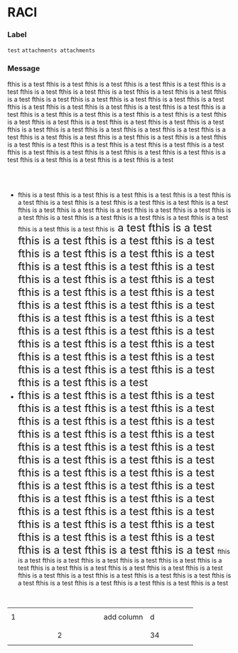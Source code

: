 

# RACI

### Label



`test`
`attachments
attachments`


### Message


fthis is a test fthis is a test fthis is a test fthis is a test fthis is a test fthis is a test fthis is a test fthis is a test fthis is a test fthis is a test fthis is a test fthis is a test fthis is a test fthis is a test fthis is a test fthis is a test fthis is a test fthis is a test fthis is a test fthis is a test fthis is a test fthis is a test fthis is a test fthis is a test fthis is a test fthis is a test fthis is a test fthis is a test fthis is a test fthis is a test fthis is a test fthis is a test fthis is a test fthis is a test fthis is a test fthis is a test fthis is a test fthis is a test fthis is a test fthis is a test fthis is a test fthis is a test fthis is a test fthis is a test fthis is a test fthis is a test fthis is a test fthis is a test fthis is a test fthis is a test fthis is a test fthis is a test fthis is a test fthis is a test fthis is a test fthis is a test fthis is a test fthis is a test fthis is a test fthis is a test fthis is a test <div><br><div><br></div><div><ul><li>fthis is a test fthis is a test fthis is a test fthis is a test fthis is a test fthis is a test fthis is a test fthis is a test fthis is a test fthis is a test fthis is a test fthis is a test fthis is a test fthis is a test fthis is a test fthis is a test fthis is a test fthis is a test fthis is a test fthis is a test fthis is a test fthis is a test fthis is a test fthis is a test fthis is<font size="5"> a test fthis is a test fthis is a test fthis is a test fthis is a test fthis is a test fthis is a test fthis is a test fthis is a test fthis is a test fthis is a test fthis is a test fthis is a test fthis is a test fthis is a test fthis is a test fthis is a test fthis is a test fthis is a test fthis is a test fthis is a test fthis is a test fthis is a test fthis is a test fthis is a test fthis is a test fthis is a test fthis is a test fthis is a test fthis is a test fthis is a test fthis is a test fthis is a test fthis is a test fthis is a test fthis is a test fthis is a test </font></li><li><font size="5">fthis is a test fthis is a test fthis is a test fthis is a test fthis is a test fthis is a test fthis is a test fthis is a test fthis is a test fthis is a test fthis is a test fthis is a test fthis is a test fthis is a test fthis is a test fthis is a test fthis is a test fthis is a test fthis is a test fthis is a test fthis is a test fthis is a test fthis is a test fthis is a test fthis is a test fthis is a test fthis is a test fthis is a test fthis is a test fthis is a test fthis is a test fthis is a test fthis is a test fthis is a test fthis is a test fthis is a test fthis is a test fthis is a test fthis is a test </font>fthis is a test fthis is a test fthis is a test fthis is a test fthis is a test fthis is a test fthis is a test fthis is a test fthis is a test fthis is a test fthis is a test fthis is a test fthis is a test fthis is a test fthis is a test fthis is a test fthis is a test fthis is a test fthis is a test fthis is a test fthis is a test fthis is a test </li></ul><div><br></div></div></div><table style="width:100%" id="tableInRichEditor_1664160387425"><tbody><tr><td class="border-normal" style="height: 42px; width: 25%;" id="0-0"> 1</td><td class="border-normal" style="height: 42px; width: 25%;" id="0-1"> </td><td class="border-normal" id="0-2" style="width: 25%;"> add column</td><td class="border-normal" style="height: 42px; width: 25%;" id="0-3"> d</td></tr><tr><td class="border-normal" style="height: 42px; width: 25%;" id="1-0"> </td><td class="border-normal" style="height: 42px; width: 25%;" id="1-1"> 2</td><td class="border-normal" id="1-2" style="width: 25%;"> </td><td class="border-normal" style="height: 42px; width: 25%;" id="1-3"> 34</td></tr></tbody></table><br>

